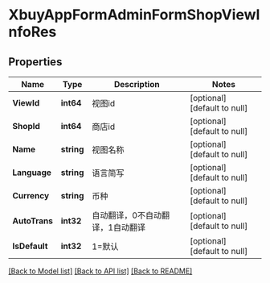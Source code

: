 # XbuyAppFormAdminFormShopViewInfoRes

## Properties
Name | Type | Description | Notes
------------ | ------------- | ------------- | -------------
**ViewId** | **int64** | 视图id | [optional] [default to null]
**ShopId** | **int64** | 商店id | [optional] [default to null]
**Name** | **string** | 视图名称 | [optional] [default to null]
**Language** | **string** | 语言简写 | [optional] [default to null]
**Currency** | **string** | 币种 | [optional] [default to null]
**AutoTrans** | **int32** | 自动翻译，0不自动翻译，1自动翻译 | [optional] [default to null]
**IsDefault** | **int32** | 1&#x3D;默认 | [optional] [default to null]

[[Back to Model list]](../README.md#documentation-for-models) [[Back to API list]](../README.md#documentation-for-api-endpoints) [[Back to README]](../README.md)

